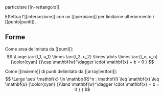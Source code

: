 particolare [[n-rettangolo]].

Effettua l'[[intersezione]] con un [[iperpiano]] per limitarne ulteriormente i [[punto|punti]].

## Forme

Come area delimitata da [[punti]]:
$$
\Large
\arr{l_1, u_1}
\times
\arr{l_2, u_2}
\times
\dots
\times
\arr{l_n, u_n}
{\color{cyan}
	{}\cap
	\mathbf{w}^\dagger \cdot \mathbf{x} + b = 0
}
$$

Come [[insieme]] di punti delimitato da [[array|vettori]]: 
$$
\Large
\set{
	\mathbf{x} \in \mathbb{R}^n : \mathbf{l} \leq \mathbf{x} \leq \mathbf{u} {\color{cyan}
		{}\land
		\mathbf{w}^\dagger \cdot \mathbf{x} + b = 0
	}
}
$$

